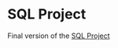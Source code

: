 # SQL Project

Final version of the [SQL Project](https://github.com/janjakovacevic/SpartaGlobal/blob/master/Week%202%20-%20SQL%20Week/project/SQL%20Week%20-%20Project.pdf)



